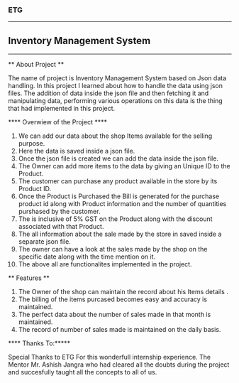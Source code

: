 ###   ETG   ###
____________________________________________________________
## Inventory Management System
____________________________________________________________

** About Project **

The name of project is Inventory Management System based on Json data handling.
In this project I learned about how to handle the data using json files.
The addition of data inside the json file and then fetching it and manipulating
data, performing various operations on this data is the thing that had implemented in this project.

**** Overwiew of the Project ****

1) We can add our data about the shop Items available for the selling purpose.
2) Here the data is saved inside a json file.
3) Once the json file is created we can add the data inside the json file.
4) The Owner can add more items to the data by giving an Unique ID to the Product.
5) The customer can purchase any product available in the store by its Product ID.
6) Once the Product is Purchased the Bill is generated for the purchase product id along with Product information
   and the number of quantities purshased by the customer.
7) The is inclusive of 5% GST on the Product along with the discount associated with that Product.
8) The all information about the sale made by the store in saved inside a separate json file.
9) The owner can have a look at the sales made by the shop on the specific date along with the time mention on it.
10) The above all are functionalites implemented in the project.

** Features **

1) The Owner of the shop can maintain the record about his Items details .
2) The billing of the items purcased becomes easy and accuracy is maintained.
3) The perfect data about the number of sales made in that month is maintained.
4) The record of number of sales made is maintained on the daily basis. 

**** Thanks To:*****

Special Thanks to ETG For this wonderfull internship experience.
The Mentor Mr. Ashish Jangra who had cleared all the doubts during the project and succesfully taught all the concepts to all of us.



